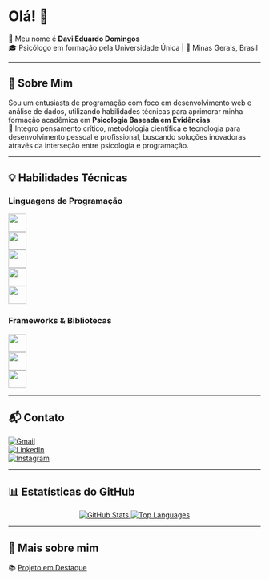 # Olá! 👋  
👋 Meu nome é **Davi Eduardo Domingos**  
🎓 Psicólogo em formação pela Universidade Única | 📍 Minas Gerais, Brasil  

---

## 🌟 Sobre Mim  
Sou um entusiasta de programação com foco em desenvolvimento web e análise de dados, utilizando habilidades técnicas para aprimorar minha formação acadêmica em **Psicologia Baseada em Evidências**.  
🧠 Integro pensamento crítico, metodologia científica e tecnologia para desenvolvimento pessoal e profissional, buscando soluções inovadoras através da interseção entre psicologia e programação.  

---

## 💡 Habilidades Técnicas  

### Linguagens de Programação  
<a href="https://developer.mozilla.org/en-US/docs/Glossary/HTML5 " target="_blank"><img src="https://raw.githubusercontent.com/danielcranney/readme-generator/main/public/icons/skills/html5-colored.svg " width="36" height="36" /></a>  
<a href="https://www.w3.org/TR/CSS/ " target="_blank"><img src="https://raw.githubusercontent.com/danielcranney/readme-generator/main/public/icons/skills/css3-colored.svg " width="36" height="36" /></a>  
<a href="https://developer.mozilla.org/en-US/docs/Web/JavaScript " target="_blank"><img src="https://raw.githubusercontent.com/danielcranney/readme-generator/main/public/icons/skills/javascript-colored.svg " width="36" height="36" /></a>  
<a href="https://docs.microsoft.com/en-us/cpp/?view=msvc-170 " target="_blank"><img src="https://raw.githubusercontent.com/danielcranney/readme-generator/main/public/icons/skills/c-colored.svg " width="36" height="36" /></a>  
<a href="https://git-scm.com/ " target="_blank"><img src="https://raw.githubusercontent.com/danielcranney/readme-generator/main/public/icons/skills/git-colored.svg " width="36" height="36" /></a>  

### Frameworks & Bibliotecas  
<a href="https://getbootstrap.com/ " target="_blank"><img src="https://raw.githubusercontent.com/danielcranney/readme-generator/main/public/icons/skills/bootstrap-colored.svg " width="36" height="36" /></a>  
<a href="https://flask.palletsprojects.com/en/2.0.x/ " target="_blank"><img src="https://raw.githubusercontent.com/danielcranney/readme-generator/main/public/icons/skills/flask-colored.svg " width="36" height="36" /></a>  
<a href="https://www.djangoproject.com/ " target="_blank"><img src="https://raw.githubusercontent.com/danielcranney/readme-generator/main/public/icons/skills/django-colored.svg " width="36" height="36" /></a>  

---

## 📬 Contato  
[![Gmail](https://img.shields.io/badge/Gmail-D14836?logo=gmail&logoColor=white )](mailto:davidomingoseduardo@gmail.com)  
[![LinkedIn](https://img.shields.io/badge/LinkedIn-0077B5?logo=linkedin&logoColor=white )](https://www.linkedin.com/in/davieduardodomingos )  
[![Instagram](https://img.shields.io/badge/Instagram-%23E4405F?logo=instagram&logoColor=white )](https://www.instagram.com/davie.dd/ )  

---

## 📊 Estatísticas do GitHub  
<div align="center">
  <a href="https://github.com/DaviEduardoDev ">
    <img src="https://github-readme-stats.vercel.app/api?username=DaviEduardoDev&show_icons=true&theme=highcontrast&include_all_commits=true&count_private=true " alt="GitHub Stats" />
    <img src="https://github-readme-stats.vercel.app/api/top-langs/?username=DaviEduardoDev&layout=compact&langs_count=7&theme=highcontrast " alt="Top Languages" />
  </a>
</div>

---

## 🧠 Mais sobre mim  
📚 [Projeto em Destaque](https://github.com/DaviEduardoDev/rascunhosdepsicologia )
